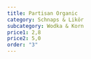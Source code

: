 ```yaml
---
title: Partisan Organic
category: Schnaps & Likör
subcategory: Wodka & Korn
price1: 2,8
price2: 5,0
order: "3"
---
```

